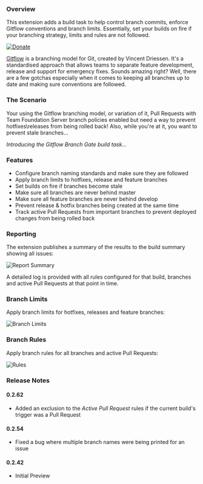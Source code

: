 ### Overview

This extension adds a build task to help control branch commits, enforce Gitflow conventions and branch limits. Essentially, set your builds on fire if your branching strategy, limits and rules are not followed.

[![Donate](https://raw.githubusercontent.com/kerwinc/VSTSTasks/master/Tasks/GitflowBranchGate/images/donate.png)](https://www.paypal.me/kerwincarpede)

[Gitflow](http://nvie.com/posts/a-successful-git-branching-model/) is a branching model for Git, created by Vincent Driessen. It's a standardised approach that allows teams to separate feature development, release and support for emergency fixes. Sounds amazing right? Well, there are a few gotchas especially when it comes to keeping all branches up to date and making sure conventions are followed.

### The Scenario

Your using the Gitflow branching model, or variation of it, Pull Requests with Team Foundation Server branch policies enabled but need a way to prevent hotfixes\releases from being rolled back! Also, while you're at it, you want to prevent stale branches...

*Introducing the Gitflow Branch Gate build task...*

### Features
- Configure branch naming standards and make sure they are followed
- Apply branch limits to hotfixes, release and feature branches
- Set builds on fire if branches become stale
- Make sure all branches are never behind master
- Make sure all feature branches are never behind develop
- Prevent release & hotfix branches being created at the same time
- Track active Pull Requests from important branches to prevent deployed changes from being rolled back

### Reporting

The extension publishes a summary of the results to the build summary showing all issues:

<img src="https://raw.githubusercontent.com/kerwinc/VSTSTasks/master/Tasks/GitflowBranchGate/images/report-summary-2.png" alt="Report Summary"/>

A detailed log is provided with all rules configured for that build, branches and active Pull Requests at that point in time.

### Branch Limits

Apply branch limits for hotfixes, releases and feature branches:

<img src="https://raw.githubusercontent.com/kerwinc/VSTSTasks/master/Tasks/GitflowBranchGate/images/Limits.png" alt="Branch Limits" style=""/>

### Branch Rules

Apply branch rules for all branches and active Pull Requests:

<img src="https://raw.githubusercontent.com/kerwinc/VSTSTasks/master/Tasks/GitflowBranchGate/images/Rules.png" alt="Rules" style=""/>

### Release Notes

#### 0.2.62
- Added an exclusion to the *Active Pull Request* rules if the current build's trigger was a Pull Request

#### 0.2.54
- Fixed a bug where multiple branch names were being printed for an issue

#### 0.2.42
- Initial Preview